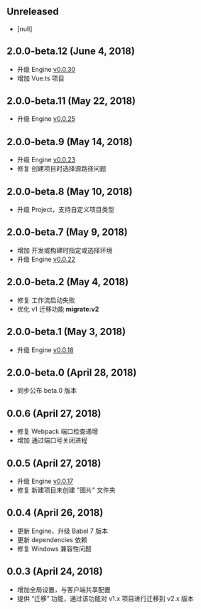 ## Unreleased

* [null]

## 2.0.0-beta.12 (June 4, 2018)

* 升级 Engine [v0.0.30](https://github.com/legoflow/engine/blob/master/CHANGELOG.md#0030-june-4-2018)
* 增加 Vue.ts 项目

## 2.0.0-beta.11 (May 22, 2018)

* 升级 Engine [v0.0.25](https://github.com/legoflow/engine/blob/master/CHANGELOG.md#0025-may-22-2018)

## 2.0.0-beta.9 (May 14, 2018)

* 升级 Engine [v0.0.23](https://github.com/legoflow/engine/blob/master/CHANGELOG.md#0023-may-14-2018)
* 修复 创建项目时选择源路径问题

## 2.0.0-beta.8 (May 10, 2018)

* 升级 Project，支持自定义项目类型

## 2.0.0-beta.7 (May 9, 2018)

* 增加 开发或构建时指定或选择环境
* 升级 Engine [v0.0.22](https://github.com/legoflow/engine/blob/master/CHANGELOG.md#0022-may-9-2018)

## 2.0.0-beta.2 (May 4, 2018)

* 修复 工作流启动失败
* 优化 v1 迁移功能 **migrate:v2**

## 2.0.0-beta.1 (May 3, 2018)

* 升级 Engine [v0.0.18](https://github.com/legoflow/engine/blob/master/CHANGELOG.md#0018-may-3-2018)

## 2.0.0-beta.0 (April 28, 2018)

* 同步公布 beta.0 版本

## 0.0.6 (April 27, 2018)

* 修复 Webpack 端口检查递增
* 增加 通过端口号关闭进程

## 0.0.5 (April 27, 2018)

* 升级 Engine [v0.0.17](https://github.com/legoflow/engine/blob/master/CHANGELOG.md#0017-april-27-2018)
* 修复 新建项目未创建 "图片" 文件夹

## 0.0.4 (April 26, 2018)

* 更新 Engine，升级 Babel 7 版本
* 更新 dependencies 依赖
* 修复 Windows 兼容性问题

## 0.0.3 (April 24, 2018)

* 增加全局设置，与客户端共享配置
* 提供 “迁移” 功能，通过该功能对 v1.x 项目进行迁移到 v2.x 版本
